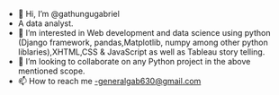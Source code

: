 - 👋 Hi, I’m @gathungugabriel
- A data analyst.
- 👀 I’m interested in Web development and data science using python (Django framework, pandas,Matplotlib, numpy among other python liblaries),XHTML,CSS & JavaScript as well as Tableau story telling.
- 💞️ I’m looking to collaborate on any Python project in the above mentioned scope.
- 📫 How to reach me -generalgab630@gmail.com

<!---
gathungugabriel/gathungugabriel is a ✨ special ✨ repository because its `README.md` (this file) appears on your GitHub profile.
You can click the Preview link to take a look at your changes.
--->
